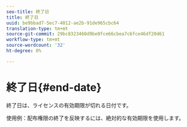 ```yaml
---
seo-title: 終了日
title: 終了日
uuid: be9bbad7-5ec7-4012-ae2b-91de965cbc64
translation-type: tm+mt
source-git-commit: 29bc8323460d9be0fce66cbea7c6fce46df20d61
workflow-type: tm+mt
source-wordcount: '32'
ht-degree: 0%

---
```



# 終了日{#end-date}

終了日は、ライセンスの有効期限が切れる日付です。

使用例：配布権限の終了を反映するには、絶対的な有効期限を使用します。
